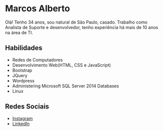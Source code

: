 <h1>Marcos Alberto</h1>
<p>Olá! Tenho 34 anos, sou natural de São Paulo, casado.
Trabalho como Analista de Suporte e desenvolvedor, tenho experiência há mais de 10 anos na área de TI.</p>

<h2>Habilidades</h2>
<ul>
  <li>Redes de Computadores</li>
  <li>Desenvolvimento Web(HTML, CSS e JavaScript)</li>
  <li>Bootstrap</li>
  <li>JQuery</li>
  <li>Wordpress</li>
  <li>Administering Microsoft SQL Server 2014 Databases</li>
  <li>Linux</li> 
</ul>

<h2>Redes Sociais</h2> 
<ul>
  <li><a href="https://www.instagram.com/marcosalberto.c/">Instagram</a></li>
  <li><a href="https://www.linkedin.com/in/marcosalbertoc/">LinkedIn</a></li>
</ul>
